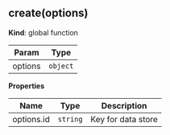 <a name="create"></a>

## create(options)
**Kind**: global function  

| Param | Type |
| --- | --- |
| options | <code>object</code> | 

**Properties**

| Name | Type | Description |
| --- | --- | --- |
| options.id | <code>string</code> | Key for data store |


